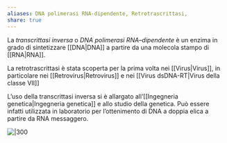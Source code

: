```yaml
---
aliases: DNA polimerasi RNA-dipendente, Retrotrascrittasi,
share: true
---
```

La *transcrittasi inversa* o *DNA polimerasi RNA–dipendente* è un enzima in grado di sintetizzare [[DNA|DNA]] a partire da una molecola stampo di [[RNA|RNA]].

La retrotrascrittasi è stata scoperta per la prima volta nei [[Virus|Virus]], in particolare nei [[Retrovirus|Retrovirus]] e nei [[Virus dsDNA-RT|Virus della classe VII]]

L’uso della transcrittasi inversa si è allargato all’[[Ingegneria genetica|Ingegneria genetica]] e allo studio della genetica.
Può essere infatti utilizzata in laboratorio per l’ottenimento di DNA a doppia elica a partire da RNA messaggero.

![|300](44e889944f600897293d0f6157b164a6_MD5%201.png)